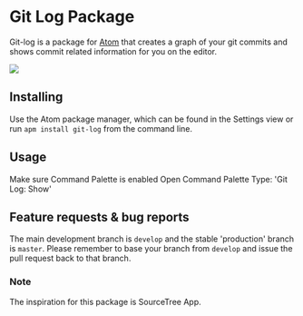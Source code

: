 # Git Log Package

Git-log is a package for [Atom][atom] that creates a graph of your git commits and shows commit related information for you on the editor.

![](https://raw.githubusercontent.com/NikhilKalige/git-log/master/resources/git-log.gif)

## Installing

Use the Atom package manager, which can be found in the Settings view or
run `apm install git-log` from the command line.

## Usage

Make sure Command Palette is enabled
Open Command Palette
Type: 'Git Log: Show'

## Feature requests & bug reports

The main development branch is `develop` and the stable 'production' branch is `master`. Please remember to base your branch from `develop` and issue the pull request back to that branch.

### Note
The inspiration for this package is SourceTree App. 

[atom]: http://atom.io/